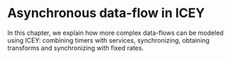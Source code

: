 # Asynchronous data-flow in ICEY 

In this chapter, we explain how more complex data-flows can be modeled using ICEY: combining timers with services, synchronizing, obtaining transforms and synchronizing with fixed rates.

